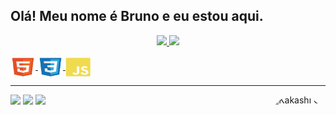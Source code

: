 ## Olá! Meu nome é Bruno e eu estou aqui.
 <div align="center">
  <a href="https://github.com/bromoliver">
  <img height="150em" src="https://github-readme-stats.vercel.app/api?username=bromoliver"/>
  <img height="150em" src="https://github-readme-stats.vercel.app/api/top-langs/?username=bromoliver&layout=compact"/>  
</div>

<div style="display: inline_block"><br>
  <img align="center" alt="Bruno-HTML" height="30" width="40" src="https://raw.githubusercontent.com/devicons/devicon/master/icons/html5/html5-original.svg">
  <img align="center" alt="Bruno-CSS" height="30" width="40" src="https://raw.githubusercontent.com/devicons/devicon/master/icons/css3/css3-original.svg">
  <img align="center" alt="Bruno-Js" height="30" width="40" src="https://raw.githubusercontent.com/devicons/devicon/master/icons/javascript/javascript-plain.svg">  
  <!-- <img align="center" alt="Rafa-Ts" height="30" width="40" src="https://raw.githubusercontent.com/devicons/devicon/master/icons/typescript/typescript-plain.svg">
  <img align="center" alt="Bruno-React" height="30" width="40" src="https://raw.githubusercontent.com/devicons/devicon/master/icons/react/react-original.svg">
  <img align="center" alt="Bruno-HTML" height="30" width="40" src="https://raw.githubusercontent.com/devicons/devicon/master/icons/html5/html5-original.svg">
  <img align="center" alt="Bruno-CSS" height="30" width="40" src="https://raw.githubusercontent.com/devicons/devicon/master/icons/css3/css3-original.svg">
  <img align="center" alt="Bruno-Python" height="30" width="40" src="https://raw.githubusercontent.com/devicons/devicon/master/icons/python/python-original.svg">
  <img align="center" alt="Bruno-Csharp" height="30" width="40" src="https://raw.githubusercontent.com/devicons/devicon/master/icons/csharp/csharp-original.svg"> -->  
  
</div>
 
  
 <hr>  
 
 
<div>  
 <img align="right" alt="Kakashi Gif" height="150" style="border-radius:50px;" src="https://tenor.com/view/anime-happy-gif-23339052">
  <a href="https://instagram.com/brom_oliver" target="_blank"><img src="https://img.shields.io/badge/-Instagram-%23E4405F?style=for-the-badge&logo=instagram&logoColor=white" target="_blank"></a>
  <a href = "mailto:bromoliver@gmail.com"><img src="https://img.shields.io/badge/-Gmail-%23333?style=for-the-badge&logo=gmail&logoColor=white" target="_blank"></a>
  <a href="https://www.linkedin.com/in/bruno-oliveira-684b06150" target="_blank"><img src="https://img.shields.io/badge/-LinkedIn-%230077B5?style=for-the-badge&logo=linkedin&logoColor=white" target="_blank"></a>
 
 
</div>


